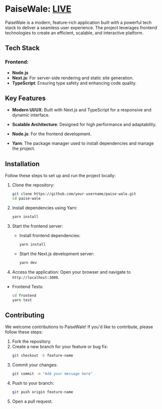 # PaiseWale: [LIVE](https://paise-wale.vercel.app/)

PaiseWale is a modern, feature-rich application built with a powerful tech stack to deliver a seamless user experience. The project leverages frontend technologies to create an efficient, scalable, and interactive platform.

## Tech Stack

### Frontend:
- **Node.js**
- **Next.js**: For server-side rendering and static site generation.
- **TypeScript**: Ensuring type safety and enhancing code quality.

## Key Features
- **Modern UI/UX**: Built with Next.js and TypeScript for a responsive and dynamic interface.
- **Scalable Architecture**: Designed for high performance and adaptability.

- **Node.js**: For the frontend development.
- **Yarn**: The package manager used to install dependencies and manage the project.

## Installation

Follow these steps to set up and run the project locally:

1. Clone the repository:
   ```bash
   git clone https://github.com/your-username/paise-wale.git
   cd paise-wale
   ```

2. Install dependencies using Yarn:
   ```bash
   yarn install
   ```

3. Start the frontend server:
   - Install frontend dependencies:
     ```bash
     yarn install
     ```
   - Start the Next.js development server:
     ```bash
     yarn dev
     ```

6. Access the application:
   Open your browser and navigate to `http://localhost:3000`.

- Frontend Tests:
  ```bash
  cd frontend
  yarn test
  ```

## Contributing
We welcome contributions to PaiseWale! If you'd like to contribute, please follow these steps:

1. Fork the repository.
2. Create a new branch for your feature or bug fix:
   ```bash
   git checkout -b feature-name
   ```
3. Commit your changes:
   ```bash
   git commit -m "Add your message here"
   ```
4. Push to your branch:
   ```bash
   git push origin feature-name
   ```
5. Open a pull request.
